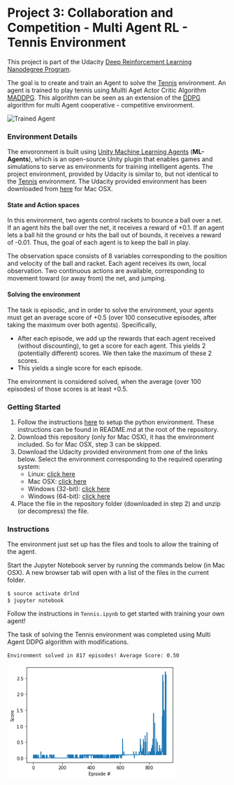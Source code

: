[//]: # (Image References)

[image1]: https://video.udacity-data.com/topher/2018/May/5af7955a_tennis/tennis.png "Trained Agent"

[image2]: score_plot_tennis.png "Score Plot"

# Project 3: Collaboration and Competition - Multi Agent RL - Tennis Environment

This project is part of the Udacity [Deep Reinforcement Learning Nanodegree Program](https://www.udacity.com/course/deep-reinforcement-learning-nanodegree--nd893).

The goal is to create and train an Agent to solve the [Tennis](https://github.com/Unity-Technologies/ml-agents/blob/main/docs/Learning-Environment-Examples.md#tennis) environment. An agent is trained to play tennis using Mullti Aget Actor Critic Algorithm [MADDPG](https://papers.nips.cc/paper/7217-multi-agent-actor-critic-for-mixed-cooperative-competitive-environments.pdf). This algorithm can be seen as an extension of the [DDPG](https://arxiv.org/abs/1509.02971) algorithm for multi Agent cooperative - competitive environment.

![Trained Agent][image1]

### Environment Details

The envoronment is built using [Unity Machine Learning Agents](https://github.com/Unity-Technologies/ml-agents) (**ML-Agents**), which is an open-source Unity plugin that 
enables games and simulations to serve as environments for training intelligent agents.
The project environment, provided by Udacity is similar to, but not identical to the [Tennis](https://github.com/Unity-Technologies/ml-agents/blob/main/docs/Learning-Environment-Examples.md#tennis) 
environment. The Udacity provided environment has been downloaded from [here](https://s3-us-west-1.amazonaws.com/udacity-drlnd/P3/Tennis/Tennis.app.zip) for Mac OSX. 

#### State and Action spaces

In this environment, two agents control rackets to bounce a ball over a net. If an agent hits the ball over the net, it receives a reward of +0.1. If an agent lets a ball 
hit the ground or hits the ball out of bounds, it receives a reward of -0.01. Thus, the goal of each agent is to keep the ball in play.

The observation space consists of 8 variables corresponding to the position and velocity of the ball and racket. Each agent receives its own, local observation. Two 
continuous actions are available, corresponding to movement toward (or away from) the net, and jumping.

#### Solving the environment

The task is episodic, and in order to solve the environment, your agents must get an average score of +0.5 (over 100 consecutive episodes, after taking the maximum over 
both agents). Specifically,

- After each episode, we add up the rewards that each agent received (without discounting), to get a score for each agent. This yields 2 (potentially different) scores. We then take the maximum of these 2 scores.
- This yields a single score for each episode.

The environment is considered solved, when the average (over 100 episodes) of those scores is at least +0.5.

### Getting Started

1. Follow the instructions [here](https://github.com/udacity/deep-reinforcement-learning#dependencies) to setup the python environment. These instructions can be found in README.md at the root of the repository.
2. Download this repository (only for Mac OSX), it has the environment included. So for Mac OSX, step 3 can be skipped.
3. Download the Udacity provided environment from one of the links below. Select the environment corresponding to the required operating system:
    - Linux: [click here](https://s3-us-west-1.amazonaws.com/udacity-drlnd/P3/Tennis/Tennis_Linux.zip)
    - Mac OSX: [click here](https://s3-us-west-1.amazonaws.com/udacity-drlnd/P3/Tennis/Tennis.app.zip)
    - Windows (32-bit): [click here](https://s3-us-west-1.amazonaws.com/udacity-drlnd/P3/Tennis/Tennis_Windows_x86.zip)
    - Windows (64-bit): [click here](https://s3-us-west-1.amazonaws.com/udacity-drlnd/P3/Tennis/Tennis_Windows_x86_64.zip)
4. Place the file in the repository folder (downloaded in step 2) and unzip (or decompress) the file.


### Instructions

The environment just set up has the files and tools to allow the training of the agent.

Start the Jupyter Notebook server by running the commands below (in Mac OSX). A new browser tab will open with a list of the files in the current folder.

```
$ source activate drlnd
$ jupyter notebook
```

Follow the instructions in `Tennis.ipynb` to get started with training your own agent! 

The task of solving the Tennis environment was completed using Multi Agent DDPG algorithm with modifications.

```
Environment solved in 817 episodes!	Average Score: 0.50
```
![Score Plot][image2]
   
   
